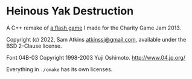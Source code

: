 # Heinous Yak Destruction

A C++ remake of [a flash game](https://github.com/AtkinsSJ/yak/) I made for the Charity Game Jam 2013.

Copyright (c) 2022, Sam Atkins <atkinssj@gmail.com>, available under the BSD 2-Clause license.

Font 04B-03 Copyright 1998-2003 Yuji Oshimoto. http://www.04.jp.org/

Everything in `./cmake` has its own licenses.
